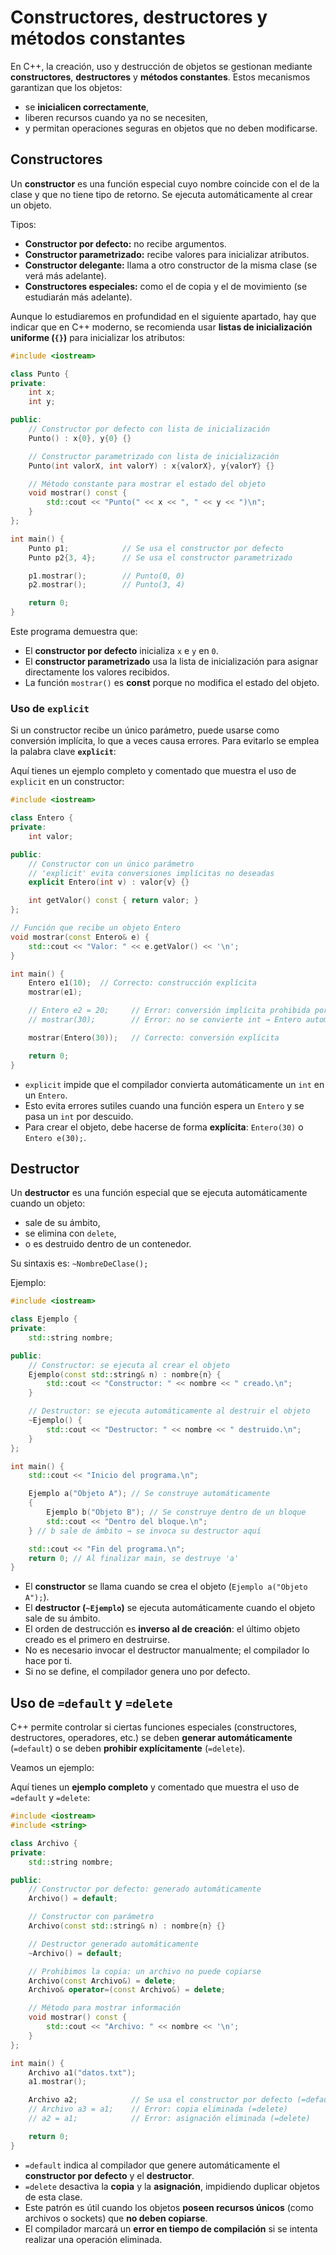 # Constructores, destructores y métodos constantes

En C++, la creación, uso y destrucción de objetos se gestionan mediante **constructores**, **destructores** y **métodos constantes**. Estos mecanismos garantizan que los objetos:

* se **inicialicen correctamente**,
* liberen recursos cuando ya no se necesiten,
* y permitan operaciones seguras en objetos que no deben modificarse.

## Constructores

Un **constructor** es una función especial cuyo nombre coincide con el de la clase y que no tiene tipo de retorno. Se ejecuta automáticamente al crear un objeto.

Tipos:

* **Constructor por defecto:** no recibe argumentos.
* **Constructor parametrizado:** recibe valores para inicializar atributos.
* **Constructor delegante:** llama a otro constructor de la misma clase (se verá más adelante).
* **Constructores especiales:** como el de copia y el de movimiento (se estudiarán más adelante).

Aunque lo estudiaremos en profundidad en el siguiente apartado, hay que indicar que en C++ moderno, se recomienda usar **listas de inicialización uniforme (`{}`)** para inicializar los atributos:

```cpp
#include <iostream>

class Punto {
private:
    int x;
    int y;

public:
    // Constructor por defecto con lista de inicialización
    Punto() : x{0}, y{0} {}

    // Constructor parametrizado con lista de inicialización
    Punto(int valorX, int valorY) : x{valorX}, y{valorY} {}

    // Método constante para mostrar el estado del objeto
    void mostrar() const {
        std::cout << "Punto(" << x << ", " << y << ")\n";
    }
};

int main() {
    Punto p1;            // Se usa el constructor por defecto
    Punto p2{3, 4};      // Se usa el constructor parametrizado

    p1.mostrar();        // Punto(0, 0)
    p2.mostrar();        // Punto(3, 4)

    return 0;
}
```

Este programa demuestra que:

* El **constructor por defecto** inicializa `x` e `y` en `0`.
* El **constructor parametrizado** usa la lista de inicialización para asignar directamente los valores recibidos.
* La función `mostrar()` es **const** porque no modifica el estado del objeto.


### Uso de `explicit`

Si un constructor recibe un único parámetro, puede usarse como conversión implícita, lo que a veces causa errores. Para evitarlo se emplea la palabra clave **`explicit`**:

Aquí tienes un ejemplo completo y comentado que muestra el uso de `explicit` en un constructor:

```cpp
#include <iostream>

class Entero {
private:
    int valor;

public:
    // Constructor con un único parámetro
    // 'explicit' evita conversiones implícitas no deseadas
    explicit Entero(int v) : valor{v} {}

    int getValor() const { return valor; }
};

// Función que recibe un objeto Entero
void mostrar(const Entero& e) {
    std::cout << "Valor: " << e.getValor() << '\n';
}

int main() {
    Entero e1(10);  // Correcto: construcción explícita
    mostrar(e1);

    // Entero e2 = 20;     // Error: conversión implícita prohibida por 'explicit'
    // mostrar(30);        // Error: no se convierte int → Entero automáticamente

    mostrar(Entero(30));   // Correcto: conversión explícita

    return 0;
}
```

* `explicit` impide que el compilador convierta automáticamente un `int` en un `Entero`.
* Esto evita errores sutiles cuando una función espera un `Entero` y se pasa un `int` por descuido.
* Para crear el objeto, debe hacerse de forma **explícita**: `Entero(30)` o `Entero e(30);`.


## Destructor

Un **destructor** es una función especial que se ejecuta automáticamente cuando un objeto:

* sale de su ámbito,
* se elimina con `delete`,
* o es destruido dentro de un contenedor.

Su sintaxis es: `~NombreDeClase();`

Ejemplo:

```cpp
#include <iostream>

class Ejemplo {
private:
    std::string nombre;

public:
    // Constructor: se ejecuta al crear el objeto
    Ejemplo(const std::string& n) : nombre{n} {
        std::cout << "Constructor: " << nombre << " creado.\n";
    }

    // Destructor: se ejecuta automáticamente al destruir el objeto
    ~Ejemplo() {
        std::cout << "Destructor: " << nombre << " destruido.\n";
    }
};

int main() {
    std::cout << "Inicio del programa.\n";

    Ejemplo a("Objeto A"); // Se construye automáticamente
    {
        Ejemplo b("Objeto B"); // Se construye dentro de un bloque
        std::cout << "Dentro del bloque.\n";
    } // b sale de ámbito → se invoca su destructor aquí

    std::cout << "Fin del programa.\n";
    return 0; // Al finalizar main, se destruye 'a'
}
```

* El **constructor** se llama cuando se crea el objeto (`Ejemplo a("Objeto A");`).
* El **destructor (`~Ejemplo`)** se ejecuta automáticamente cuando el objeto sale de su ámbito.
* El orden de destrucción es **inverso al de creación**: el último objeto creado es el primero en destruirse.
* No es necesario invocar el destructor manualmente; el compilador lo hace por ti.
* Si no se define, el compilador genera uno por defecto. 


## Uso de `=default` y `=delete`

C++ permite controlar si ciertas funciones especiales (constructores, destructores, operadores, etc.) se deben **generar automáticamente** (`=default`) o se deben **prohibir explícitamente** (`=delete`).

Veamos un ejemplo:

Aquí tienes un **ejemplo completo** y comentado que muestra el uso de `=default` y `=delete`:

```cpp
#include <iostream>
#include <string>

class Archivo {
private:
    std::string nombre;

public:
    // Constructor por defecto: generado automáticamente
    Archivo() = default;

    // Constructor con parámetro
    Archivo(const std::string& n) : nombre{n} {}

    // Destructor generado automáticamente
    ~Archivo() = default;

    // Prohibimos la copia: un archivo no puede copiarse
    Archivo(const Archivo&) = delete;
    Archivo& operator=(const Archivo&) = delete;

    // Método para mostrar información
    void mostrar() const {
        std::cout << "Archivo: " << nombre << '\n';
    }
};

int main() {
    Archivo a1("datos.txt");
    a1.mostrar();

    Archivo a2;            // Se usa el constructor por defecto (=default)
    // Archivo a3 = a1;    // Error: copia eliminada (=delete)
    // a2 = a1;            // Error: asignación eliminada (=delete)

    return 0;
}
```

* `=default` indica al compilador que genere automáticamente el **constructor por defecto** y el **destructor**.
* `=delete` desactiva la **copia** y la **asignación**, impidiendo duplicar objetos de esta clase.
* Este patrón es útil cuando los objetos **poseen recursos únicos** (como archivos o sockets) que **no deben copiarse**.
* El compilador marcará un **error en tiempo de compilación** si se intenta realizar una operación eliminada.

